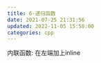 ```yaml
---
title: 6-递归函数
date: 2021-07-25 21:31:56
updated: 2022-11-05 15:58:00
categories: cpp
---
```


内联函数:
在左端加上inline

<!-- more -->